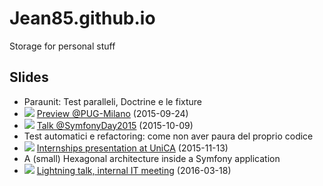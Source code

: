 # Jean85.github.io
Storage for personal stuff
## Slides
 * Paraunit: Test paralleli, Doctrine e le fixture
  * ![][ita] [Preview @PUG-Milano](http://jean85.github.io/slides/2015-09-paraunit-pugmi/index.html) (2015-09-24)
  * ![][ita] [Talk @SymfonyDay2015](http://jean85.github.io/slides/2015-10-paraunit-symfonyday/index.html) (2015-10-09)
 * Test automatici e refactoring: come non aver paura del proprio codice
  * ![][ita] [Internships presentation at UniCA](http://jean85.github.io/slides/2015-11-unica/index.html) (2015-11-13)
 * A (small) Hexagonal architecture inside a Symfony application
  * ![][eng] [Lightning talk, internal IT meeting](http://jean85.github.io/slides/2016-03-hexagonal/index.html) (2016-03-18)


[ita]: https://upload.wikimedia.org/wikipedia/en/thumb/0/03/Flag_of_Italy.svg/22px-Flag_of_Italy.svg.png
[eng]: https://upload.wikimedia.org/wikipedia/en/thumb/a/ae/Flag_of_the_United_Kingdom.svg/22px-Flag_of_the_United_Kingdom.svg.png
